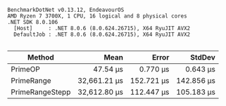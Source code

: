 ```

BenchmarkDotNet v0.13.12, EndeavourOS
AMD Ryzen 7 3700X, 1 CPU, 16 logical and 8 physical cores
.NET SDK 8.0.106
  [Host]     : .NET 8.0.6 (8.0.624.26715), X64 RyuJIT AVX2
  DefaultJob : .NET 8.0.6 (8.0.624.26715), X64 RyuJIT AVX2


```
| Method          | Mean         | Error      | StdDev     |
|---------------- |-------------:|-----------:|-----------:|
| PrimeOP         |     47.54 μs |   0.770 μs |   0.643 μs |
| PrimeRange      | 32,661.21 μs | 152.721 μs | 142.856 μs |
| PrimeRangeStepp | 32,612.80 μs | 112.447 μs | 105.183 μs |
